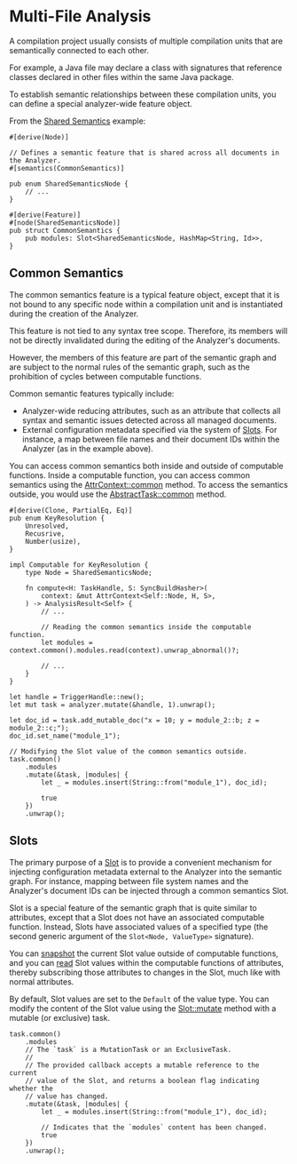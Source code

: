 <!------------------------------------------------------------------------------
  This file is part of "Lady Deirdre", a compiler front-end foundation
  technology.

  This work is proprietary software with source-available code.

  To copy, use, distribute, or contribute to this work, you must agree to
  the terms of the General License Agreement:

  https://github.com/Eliah-Lakhin/lady-deirdre/blob/master/EULA.md

  The agreement grants a Basic Commercial License, allowing you to use
  this work in non-commercial and limited commercial products with a total
  gross revenue cap. To remove this commercial limit for one of your
  products, you must acquire a Full Commercial License.

  If you contribute to the source code, documentation, or related materials,
  you must grant me an exclusive license to these contributions.
  Contributions are governed by the "Contributions" section of the General
  License Agreement.

  Copying the work in parts is strictly forbidden, except as permitted
  under the General License Agreement.

  If you do not or cannot agree to the terms of this Agreement,
  do not use this work.

  This work is provided "as is", without any warranties, express or implied,
  except where such disclaimers are legally invalid.

  Copyright (c) 2024 Ilya Lakhin (Илья Александрович Лахин).
  All rights reserved.
------------------------------------------------------------------------------->

# Multi-File Analysis

A compilation project usually consists of multiple compilation units that are
semantically connected to each other.

For example, a Java file may declare a class with signatures that reference
classes declared in other files within the same Java package.

To establish semantic relationships between these compilation units, you can
define a special analyzer-wide feature object.

From the [Shared Semantics](https://github.com/Eliah-Lakhin/lady-deirdre/tree/f350aaed30373a67694c3aba4d2cfd9874c2a656/work/crates/examples/src/shared_semantics) example:

```rust,noplayground
#[derive(Node)]

// Defines a semantic feature that is shared across all documents in the Analyzer.
#[semantics(CommonSemantics)]

pub enum SharedSemanticsNode {
    // ...
}

#[derive(Feature)]
#[node(SharedSemanticsNode)]
pub struct CommonSemantics {
    pub modules: Slot<SharedSemanticsNode, HashMap<String, Id>>,
}
```

## Common Semantics

The common semantics feature is a typical feature object, except that it is not
bound to any specific node within a compilation unit and is instantiated during
the creation of the Analyzer.

This feature is not tied to any syntax tree scope. Therefore, its members will
not be directly invalidated during the editing of the Analyzer's documents.

However, the members of this feature are part of the semantic graph and are
subject to the normal rules of the semantic graph, such as the prohibition of
cycles between computable functions.

Common semantic features typically include:

- Analyzer-wide reducing attributes, such as an attribute that collects all
  syntax and semantic issues detected across all managed documents.
- External configuration metadata specified via the system of
  [Slots](https://docs.rs/lady-deirdre/2.2.0/lady_deirdre/analysis/struct.Slot.html).
  For instance, a map between file names and their document IDs within the
  Analyzer (as in the example above).

You can access common semantics both inside and outside of computable
functions. Inside a computable function, you can access common semantics
using the [AttrContext::common](https://docs.rs/lady-deirdre/2.2.0/lady_deirdre/analysis/struct.AttrContext.html#method.common)
method. To access the semantics outside, you would use the
[AbstractTask::common](https://docs.rs/lady-deirdre/2.2.0/lady_deirdre/analysis/trait.AbstractTask.html#method.common)
method.

```rust,noplayground
#[derive(Clone, PartialEq, Eq)]
pub enum KeyResolution {
    Unresolved,
    Recusrive,
    Number(usize),
}

impl Computable for KeyResolution {
    type Node = SharedSemanticsNode;

    fn compute<H: TaskHandle, S: SyncBuildHasher>(
        context: &mut AttrContext<Self::Node, H, S>,
    ) -> AnalysisResult<Self> {
        // ...

        // Reading the common semantics inside the computable function.
        let modules = context.common().modules.read(context).unwrap_abnormal()?;
        
        // ...
    }
}

let handle = TriggerHandle::new();
let mut task = analyzer.mutate(&handle, 1).unwrap();

let doc_id = task.add_mutable_doc("x = 10; y = module_2::b; z = module_2::c;");
doc_id.set_name("module_1");

// Modifying the Slot value of the common semantics outside.
task.common()
    .modules
    .mutate(&task, |modules| {
        let _ = modules.insert(String::from("module_1"), doc_id);

        true
    })
    .unwrap();
```

## Slots

The primary purpose of a [Slot](https://docs.rs/lady-deirdre/2.2.0/lady_deirdre/analysis/struct.Slot.html)
is to provide a convenient mechanism for injecting configuration metadata
external to the Analyzer into the semantic graph. For instance, mapping between
file system names and the Analyzer's document IDs can be injected through a
common semantics Slot.

Slot is a special feature of the semantic graph that is quite similar to
attributes, except that a Slot does not have an associated computable function.
Instead, Slots have associated values of a specified type (the second generic
argument of the `Slot<Node, ValueType>` signature).

You can [snapshot](https://docs.rs/lady-deirdre/2.2.0/lady_deirdre/analysis/struct.Slot.html#method.snapshot)
the current Slot value outside of computable functions, and you can
[read](https://docs.rs/lady-deirdre/2.2.0/lady_deirdre/analysis/struct.Slot.html#method.read)
Slot values within the computable functions of attributes, thereby subscribing
those attributes to changes in the Slot, much like with normal attributes.

By default, Slot values are set to the `Default` of the value type. You can
modify the content of the Slot value using the
[Slot::mutate](https://docs.rs/lady-deirdre/2.2.0/lady_deirdre/analysis/struct.Slot.html#method.mutate)
method with a mutable (or exclusive) task.

```rust,noplayground
task.common()
    .modules
    // The `task` is a MutationTask or an ExclusiveTask.
    //
    // The provided callback accepts a mutable reference to the current
    // value of the Slot, and returns a boolean flag indicating whether the
    // value has changed.
    .mutate(&task, |modules| {
        let _ = modules.insert(String::from("module_1"), doc_id);

        // Indicates that the `modules` content has been changed.
        true
    })
    .unwrap();
```
